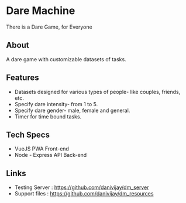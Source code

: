 # Dare Machine
There is a Dare Game, for Everyone

## About
A dare game with customizable datasets of tasks.

## Features
* Datasets designed for various types of people- like couples, friends, etc.
* Specify dare intensity- from 1 to 5.
* Specify dare gender- male, female and general.
* Timer for time bound tasks.

## Tech Specs
* VueJS PWA Front-end
* Node - Express API Back-end

## Links
* Testing Server : https://github.com/danivijay/dm_server
* Support files : https://github.com/danivijay/dm_resources
